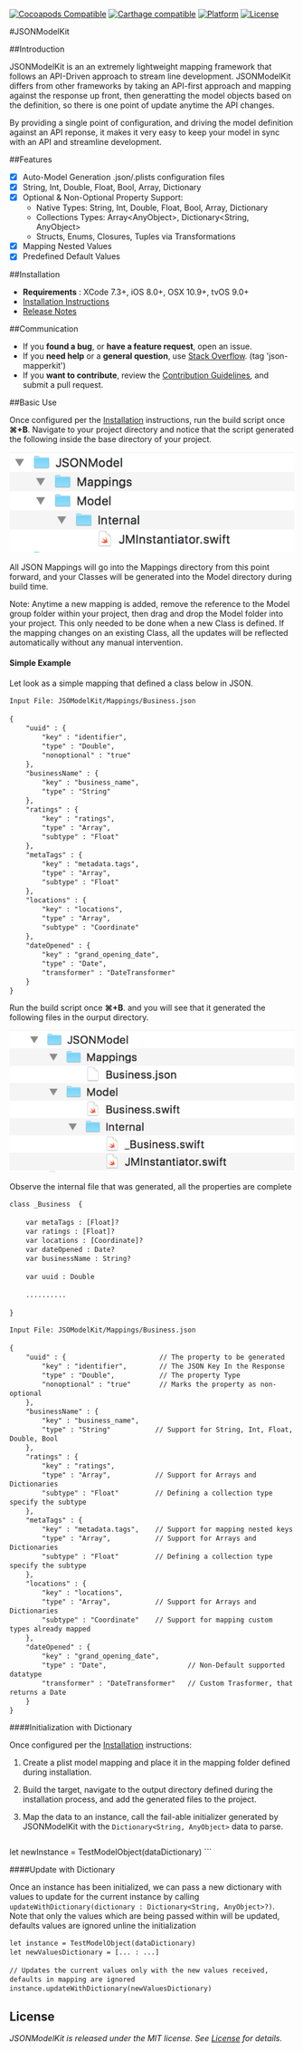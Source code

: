 [![Cocoapods Compatible](https://img.shields.io/badge/pod-v1.0-blue.svg)](https://cocoapods.org/)
[![Carthage compatible](https://img.shields.io/badge/Carthage-compatible-4BC51D.svg?style=flat)](https://github.com/Carthage/Carthage)
[![Platform](https://img.shields.io/badge/platform-ios%20%7C%20osx%20%7C%20tvos-lightgrey.svg)](https://github.com/AntonTheDev/JSONModelKit/)
[![License](https://img.shields.io/badge/license-MIT-343434.svg)](https://github.com/AntonTheDev/JSONModelKit/)

#JSONModelKit

##Introduction

JSONModelKit is an an extremely lightweight mapping framework that follows an API-Driven approach to stream line development. JSONModelKit differs from other frameworks by taking an API-first approach and mapping against the response up front, then generatting the model objects based on the definition, so there is one point of update anytime the API changes. 

By providing a single point of configuration, and driving the model definition against an API reponse, it makes it very easy to keep your model in sync with an API and streamline development.

##Features

- [X] Auto-Model Generation .json/.plists configuration files
- [X] String, Int, Double, Float, Bool, Array, Dictionary
- [X] Optional & Non-Optional Property Support:
	* Native Types: String, Int, Double, Float, Bool, Array, Dictionary
	* Collections Types: Array\<AnyObject\>, Dictionary\<String, AnyObject\>
	* Structs, Enums, Closures, Tuples via Transformations
- [X] Mapping Nested Values
- [X] Predefined Default Values

##Installation

* **Requirements** : XCode 7.3+, iOS 8.0+, OSX 10.9+, tvOS 9.0+
* [Installation Instructions](/documentation/installation.md)
* [Release Notes](/documentation/changelog.md)

##Communication

- If you **found a bug**, or **have a feature request**, open an issue.
- If you **need help** or a **general question**, use [Stack Overflow](http://stackoverflow.com/questions/tagged/json-mapperkit). (tag 'json-mapperkit')
- If you **want to contribute**, review the [Contribution Guidelines](/Documentation/CONTRIBUTING.md), and submit a pull request. 

##Basic Use

Once configured per the [Installation](/documentation/installation.md) instructions, run the build script once **⌘+B**. Navigate to your project directory and notice that the script generated the following inside the base directory of your project.

![alt tag](/documentation/readme_assets/folder_structure.png?raw=true)

All JSON Mappings will go into the Mappings directory from this point forward, and your Classes will be generated into the Model directory during build time. 

Note: Anytime a new mapping is added, remove the reference to the Model group folder within your project, then drag and drop the Model folder into your project. This only needed to be done when a new Class is defined. If the mapping changes on an existing Class, all the updates will be reflected automatically without any manual intervention.

#### Simple Example

Let look as a simple mapping that defined a class below in JSON.

```
Input File: JSOModelKit/Mappings/Business.json

{
	"uuid" : {						 
		"key" : "identifier",		 
		"type" : "Double",			 
		"nonoptional" : "true"		 
	},
	"businessName" : {
		"key" : "business_name",	
		"type" : "String"			
	},
	"ratings" : {
		"key" : "ratings",
		"type" : "Array",			
		"subtype" : "Float"			
	},
	"metaTags" : {
		"key" : "metadata.tags",	
		"type" : "Array",			
		"subtype" : "Float"			
	},
	"locations" : {
		"key" : "locations",
		"type" : "Array",			
		"subtype" : "Coordinate"	
	},
	"dateOpened" : {
		"key" : "grand_opening_date",		
		"type" : "Date",					
		"transformer" : "DateTransformer"
	}
}

```
Run the build script once **⌘+B**. and you will see that it generated the following files in the ourput directory.

![alt tag](/documentation/readme_assets/genrerated_folder_structure.png?raw=true)

Observe the internal file that was generated, all the properties are complete


```
class _Business  {

	var metaTags : [Float]?
	var ratings : [Float]?
	var locations : [Coordinate]?
	var dateOpened : Date?
	var businessName : String?
	
	var uuid : Double
	
	..........
	
}

```





```
Input File: JSOModelKit/Mappings/Business.json

{
	"uuid" : {						 // The property to be generated
		"key" : "identifier",		 // The JSON Key In the Response
		"type" : "Double",			 // The property Type
		"nonoptional" : "true"		 // Marks the property as non-optional
	},
	"businessName" : {
		"key" : "business_name",	
		"type" : "String"			// Support for String, Int, Float, Double, Bool
	},
	"ratings" : {
		"key" : "ratings",
		"type" : "Array",			// Support for Arrays and Dictionaries
		"subtype" : "Float"			// Defining a collection type specify the subtype
	},
	"metaTags" : {
		"key" : "metadata.tags",	// Support for mapping nested keys
		"type" : "Array",			// Support for Arrays and Dictionaries
		"subtype" : "Float"			// Defining a collection type specify the subtype
	},
	"locations" : {
		"key" : "locations",
		"type" : "Array",			// Support for Arrays and Dictionaries
		"subtype" : "Coordinate"	// Support for mapping custom types already mapped
	},
	"dateOpened" : {
		"key" : "grand_opening_date",		
		"type" : "Date",					// Non-Default supported datatype
		"transformer" : "DateTransformer"	// Custom Trasformer, that returns a Date
	}
}

```


####Initialization with Dictionary

Once configured per the [Installation](/documentation/installation.md) instructions:

1. Create a plist model mapping and place it in the mapping folder defined during installation.
2. Build the target, navigate to the output directory defined during the installation process, and add the generated files to the project.
3. Map the data to an instance, call the fail-able initializer generated by JSONModelKit with the `Dictionary<String, AnyObject>` data to parse.

	```
let newInstance = TestModelObject(dataDictionary)
	```

####Update with Dictionary

Once an instance has been initialized, we can pass a new dictionary with values to update for the current instance by calling `updateWithDictionary(dictionary : Dictionary<String, AnyObject>?)`. Note that only the values which are being passed within will be updated, defaults values are ignored unline the initialization

```
let instance = TestModelObject(dataDictionary)
let newValuesDictionary = [... : ...]

// Updates the current values only with the new values received, defaults in mapping are ignored
instance.updateWithDictionary(newValuesDictionary)

```

## License

*JSONModelKit is released under the MIT license. See [License](/LICENSE.md) for details.*
